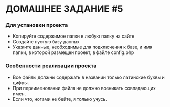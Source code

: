 ДОМАШНЕЕ ЗАДАНИЕ #5
=====================

### Для установки проекта
* Копируйте содержимое папки в любую папку на сайте
* Создайте пустую базу данных
* Укажите данные, необходимые для подключения к базе, и имя папки, в которой размещен проект, в файле config.php

### Особенности реализации проекта
* Все файлы должны содержать в названии только латинские буквы и цифры.
* При переименовании файла не должно возникать совпадающих имен.
* Если что, ногами не бейте, я только учусь.